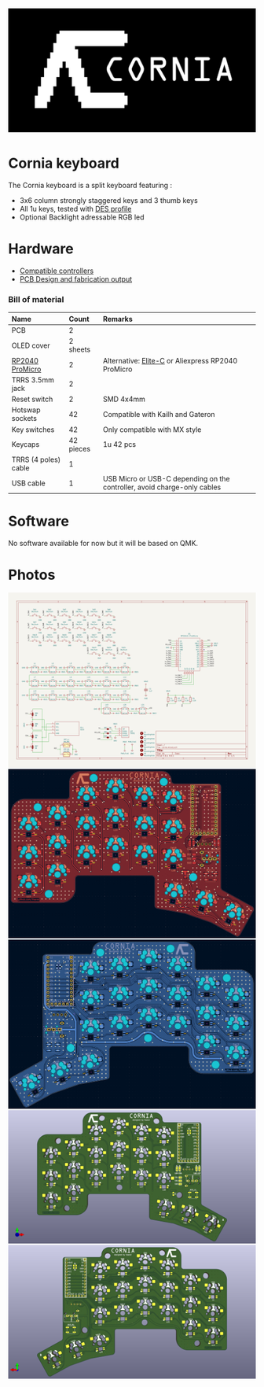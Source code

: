 <h1 align="center">
 <img src="./images/cornia_banner.png" />
</h1>

# Cornia keyboard


The Cornia keyboard is a split keyboard featuring : 
- 3x6 column strongly staggered keys and 3 thumb keys
- All 1u keys, tested with [DES profile](https://github.com/pseudoku/PseudoMakeMeKeyCapProfiles)
- Optional Backlight adressable RGB led

# Hardware

- [Compatible controllers](./doc/controller.md)
- [PCB Design and fabrication output](./doc/pcb.md)

### Bill of material

| Name | Count | Remarks |
|:-|:-|:-|
| PCB | 2 | |
| OLED cover | 2 sheets | |
| [RP2040 ProMicro](https://keeb.io/products/rp2040-pro-micro-usb-c-controller) | 2 | Alternative: [Elite-C](https://deskthority.net/wiki/Elite-C) or Aliexpress RP2040 ProMicro |
| TRRS 3.5mm jack | 2 | |
| Reset switch | 2 | SMD 4x4mm |
| Hotswap sockets | 42 | Compatible with Kailh and Gateron |
| Key switches | 42 | Only compatible with MX style |
| Keycaps | 42 pieces | 1u 42 pcs |
| TRRS (4 poles) cable | 1 | |
| USB cable | 1 | USB Micro or USB-C depending on the controller, avoid charge-only cables |

# Software

No software available for now but it will be based on QMK.

# Photos

![PCB Schematic](./images/SCH.png)
![PCB Top view](./images/PCB_TOP.png)
![PCB Bottom view](./images/PCB_BOT.png)
![3D Top view](./images/3D_TOP.png)
![3D Bottom view](./images/3D_BOT.png)
